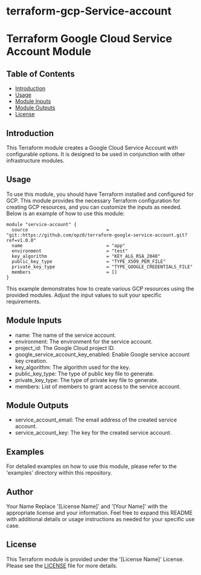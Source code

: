 # terraform-gcp-Service-account
# Terraform Google Cloud Service Account Module

## Table of Contents

- [Introduction](#introduction)
- [Usage](#usage)
- [Module Inputs](#module-inputs)
- [Module Outputs](#module-outputs)
- [License](#license)
## Introduction

This Terraform module creates a Google Cloud Service Account with configurable options. It is designed to be used in conjunction with other infrastructure modules.

## Usage
To use this module, you should have Terraform installed and configured for GCP. This module provides the necessary Terraform configuration for creating GCP resources, and you can customize the inputs as needed. Below is an example of how to use this module:

```hcl
module "service-account" {
  source                             = "git::https://github.com/opz0/terraform-google-service-account.git?ref=v1.0.0"
  name                               = "app"
  environment                        = "test"
  key_algorithm                      = "KEY_ALG_RSA_2048"
  public_key_type                    = "TYPE_X509_PEM_FILE"
  private_key_type                   = "TYPE_GOOGLE_CREDENTIALS_FILE"
  members                            = []
}
```
This example demonstrates how to create various GCP resources using the provided modules. Adjust the input values to suit your specific requirements.

## Module Inputs
- name: The name of the service account.
- environment: The environment for the service account.
- project_id: The Google Cloud project ID.
- google_service_account_key_enabled: Enable Google service account key creation.
- key_algorithm: The algorithm used for the key.
- public_key_type: The type of public key file to generate.
- private_key_type: The type of private key file to generate.
- members: List of members to grant access to the service account.
## Module Outputs
- service_account_email: The email address of the created service account.
- service_account_key: The key for the created service account.

## Examples
For detailed examples on how to use this module, please refer to the 'examples' directory within this repository.

## Author
Your Name
Replace '[License Name]' and '[Your Name]' with the appropriate license and your information. Feel free to expand this README with additional details or usage instructions as needed for your specific use case.
## License
This Terraform module is provided under the '[License Name]' License. Please see the [LICENSE](https://github.com/opz0/terraform-gcp-Service-account/blob/readme/LICENSE) file for more details.